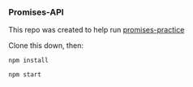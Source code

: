 ### Promises-API

This repo was created to help run [promises-practice]()

Clone this down, then:

`npm install`

`npm start`
